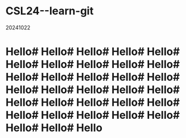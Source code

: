 # CSL24--learn-git
20241022
# Hello# Hello# Hello# Hello# Hello# Hello# Hello# Hello# Hello# Hello# Hello# Hello# Hello# Hello# Hello# Hello# Hello# Hello# Hello# Hello# Hello# Hello# Hello# Hello# Hello# Hello# Hello# Hello# Hello# Hello# Hello# Hello# Hello
